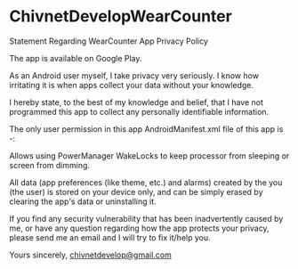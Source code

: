 # ChivnetDevelopWearCounter

Statement Regarding WearCounter App Privacy Policy

The app is available on Google Play.

As an Android user myself, I take privacy very seriously. I know how irritating it is when apps collect your data without your knowledge.

I hereby state, to the best of my knowledge and belief, that I have not programmed this app to collect any personally identifiable information. 

The only user permission in this app AndroidManifest.xml file of this app is -:

<uses-permission android:name="android.permission.WAKE_LOCK"/>
Allows using PowerManager WakeLocks to keep processor from sleeping or screen from dimming.

All data (app preferences (like theme, etc.) and alarms) created by the you (the user) is stored on your device only, and can be simply erased by clearing the app's data or uninstalling it.

If you find any security vulnerability that has been inadvertently caused by me, or have any question regarding how the app protects your privacy, please send me an email and I will try to fix it/help you.

Yours sincerely,
chivnetdevelop@gmail.com
